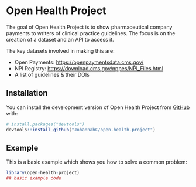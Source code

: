 
# Open Health Project

<!-- badges: start -->
<!-- badges: end -->

The goal of Open Health Project is to show pharmaceutical company payments to writers of clinical practice guidelines. The focus is on the creation of a dataset and an API to access it. 

The key datasets involved in making this are:
- Open Payments: https://openpaymentsdata.cms.gov/
- NPI Registry: https://download.cms.gov/nppes/NPI_Files.html
- A list of guidelines & their DOIs


## Installation

You can install the development version of Open Health Project from [GitHub](https://github.com/) with:

``` r
# install.packages("devtools")
devtools::install_github("JohannahC/open-health-project")
```

## Example

This is a basic example which shows you how to solve a common problem:

``` r
library(open-health-project)
## basic example code
```

